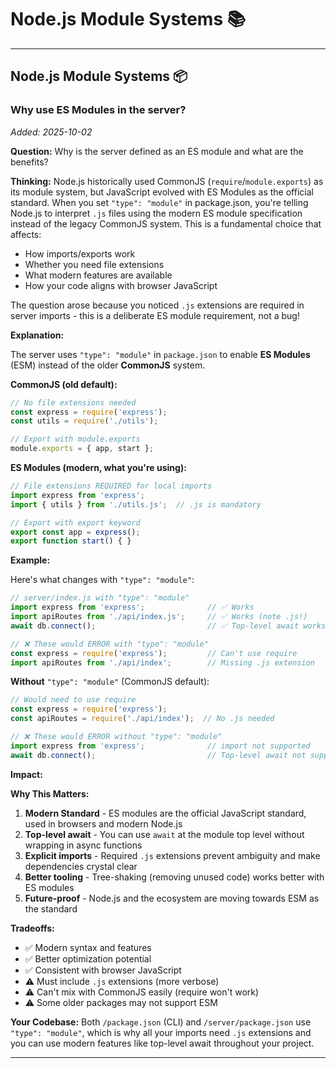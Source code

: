 # Node.js Module Systems 📚

---

## Node.js Module Systems 📦

### Why use ES Modules in the server?
*Added: 2025-10-02*

**Question:** Why is the server defined as an ES module and what are the benefits?

**Thinking:**
Node.js historically used CommonJS (`require`/`module.exports`) as its module system, but JavaScript evolved with ES Modules as the official standard. When you set `"type": "module"` in package.json, you're telling Node.js to interpret `.js` files using the modern ES module specification instead of the legacy CommonJS system. This is a fundamental choice that affects:
- How imports/exports work
- Whether you need file extensions
- What modern features are available
- How your code aligns with browser JavaScript

The question arose because you noticed `.js` extensions are required in server imports - this is a deliberate ES module requirement, not a bug!

**Explanation:**

The server uses `"type": "module"` in `package.json` to enable **ES Modules** (ESM) instead of the older **CommonJS** system.

**CommonJS (old default):**
```javascript
// No file extensions needed
const express = require('express');
const utils = require('./utils');

// Export with module.exports
module.exports = { app, start };
```

**ES Modules (modern, what you're using):**
```javascript
// File extensions REQUIRED for local imports
import express from 'express';
import { utils } from './utils.js';  // .js is mandatory

// Export with export keyword
export const app = express();
export function start() { }
```

**Example:**

Here's what changes with `"type": "module"`:

```javascript
// server/index.js with "type": "module"
import express from 'express';              // ✅ Works
import apiRoutes from './api/index.js';     // ✅ Works (note .js!)
await db.connect();                         // ✅ Top-level await works!

// ❌ These would ERROR with "type": "module"
const express = require('express');         // Can't use require
import apiRoutes from './api/index';        // Missing .js extension
```

**Without** `"type": "module"` (CommonJS default):
```javascript
// Would need to use require
const express = require('express');
const apiRoutes = require('./api/index');  // No .js needed

// ❌ These would ERROR without "type": "module"
import express from 'express';              // import not supported
await db.connect();                         // Top-level await not supported
```

**Impact:**

**Why This Matters:**
1. **Modern Standard** - ES modules are the official JavaScript standard, used in browsers and modern Node.js
2. **Top-level await** - You can use `await` at the module top level without wrapping in async functions
3. **Explicit imports** - Required `.js` extensions prevent ambiguity and make dependencies crystal clear
4. **Better tooling** - Tree-shaking (removing unused code) works better with ES modules
5. **Future-proof** - Node.js and the ecosystem are moving towards ESM as the standard

**Tradeoffs:**
- ✅ Modern syntax and features
- ✅ Better optimization potential
- ✅ Consistent with browser JavaScript
- ⚠️ Must include `.js` extensions (more verbose)
- ⚠️ Can't mix with CommonJS easily (require won't work)
- ⚠️ Some older packages may not support ESM

**Your Codebase:**
Both `/package.json` (CLI) and `/server/package.json` use `"type": "module"`, which is why all your imports need `.js` extensions and you can use modern features like top-level await throughout your project.

---
